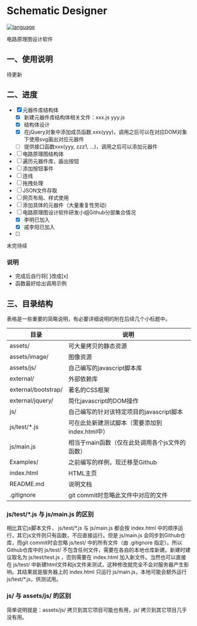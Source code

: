# Schematic Designer

[![language](https://img.shields.io/badge/language-HTML%20%7C%20JavaScript-brightgreen.svg)](https://centixkadon.github.io/Schematic/)

电路原理图设计软件

## 一、使用说明

待更新

## 二、进度

- [x] 元器件库结构体
  - [x] 新建元器件库结构体相关文件：xxx.js yyy.js
  - [x] 结构体设计
  - [x] 在jQuery对象中添加成员函数.xxx(yyy)，调用之后可以在对应DOM对象下使用svg画出对应元器件
  - [ ] 提供接口函数xxx(yyy, zzz1, ...)，调用之后可以添加元器件
- [ ] 电路原理图结构体
- [ ] 遍历元器件库，画出按钮
- [ ] 添加按钮事件
- [ ] 连线
- [ ] 拖拽处理
- [ ] JSON文件存取
- [ ] 网页布局、样式使用
- [ ] 添加具体的元器件（大量重复性劳动）
- [ ] 电路原理图设计软件研发小组Github分部集合情况
  - [x] 李明已加入
  - [x] 戚李阳已加入
- [ ] 
未完待续

### 说明

- 完成后自行将\[ \]改成\[x\]
- 函数最好给出调用示例

## 三、目录结构

表格是一些重要的简略说明，有必要详细说明的附在后续几个小标题中。

| 目录 | 说明 |
| --- | --- |
| assets/ | 可大量拷贝的静态资源 |
| assets/image/ | 图像资源 |
| assets/js/ | 自己编写的javascript脚本库 |
| external/ | 外部依赖库 |
| external/bootstrap/ | 著名的CSS框架 |
| external/jquery/ | 简化javascript的DOM操作 |
| js/ | 自己编写的针对该特定项目的javascript脚本 |
| js/test/\*.js | 可在此处新建测试脚本（需要添加到index.html中） |
| js/main.js | 相当于main函数（仅在此处调用各个js文件的函数） |
| Examples/ | 之前编写的样例，现迁移至Github |
| index.html | HTML主页 |
| README.md | 说明文档 |
| .gitignore | git commit时忽略此文件中对应的文件 |

### js/test/\*.js 与 js/main.js 的区别

相比其它js脚本文件， js/test/\*.js 与 js/main.js 都会按 index.html 中的顺序运行，其它js文件则只有函数，不应直接运行。但是 js/main.js 会同步到Github仓库，而git commit时会忽略 js/test/ 中的所有文件（由 .gitignore 指定）。所以Github仓库中的 js/test/ 不包含任何文件，需要在各自的本地仓库新建。新建时建议取名为 js/test/test.js ，否则需要在 index.html 加入新文件。当然也可以直接在 js/test/ 中新建html文件和js文件来测试，这种修改就完全不会对服务器产生影响。其结果就是服务器上的 index.html 只运行 js/main.js，本地可能会额外运行 js/test/\*.js，供测试用。

### js/ 与 assets/js/ 的区别

简单说明就是：assets/js/ 拷贝到其它项目可能也有用，js/ 拷贝到其它项目几乎没有用。

